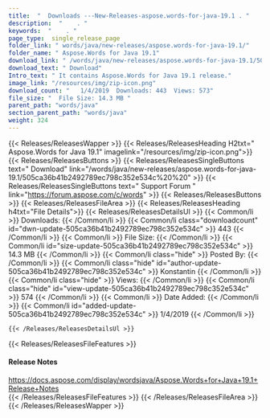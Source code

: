 ```yaml
---
title:  "  Downloads ---New-Releases-aspose.words-for-java-19.1 . " 
description:  "    . " 
keywords:  "    . " 
page_type:  single_release_page
folder_link: " words/java/new-releases/aspose.words-for-java-19.1/"
folder_name: " Aspose.Words for Java 19.1"
download_link: " /words/java/new-releases/aspose.words-for-java-19.1/505ca36b41b2492789ec798c352e534c"
download_text: " Download"
Intro_text: " It contains Aspose.Words for Java 19.1 release."
image_link: "/resources/img/zip-icon.png"
download_count: "   1/4/2019  Downloads: 443  Views: 573"
file_size: "  File Size: 14.3 MB "
parent_path: "words/java"
section_parent_path: "words/java"
weight: 324
---
```


{{< Releases/ReleasesWapper >}}
  {{< Releases/ReleasesHeading H2txt=" Aspose.Words for Java 19.1" imagelink="/resources/img/zip-icon.png">}}
  {{< Releases/ReleasesButtons >}}
    {{< Releases/ReleasesSingleButtons text=" Download" link="/words/java/new-releases/aspose.words-for-java-19.1/505ca36b41b2492789ec798c352e534c%20%20" >}}
    {{< Releases/ReleasesSingleButtons text=" Support Forum " link="https://forum.aspose.com/c/words" >}}
  {{< Releases/ReleasesButtons >}}
  {{< Releases/ReleasesFileArea >}}
    {{< Releases/ReleasesHeading h4txt="File Details">}}
    {{< Releases/ReleasesDetailsUl >}}
            {{< Common/li  >}} Downloads: {{< /Common/li >}} 
      {{< Common/li class="downloadcount" id="dwn-update-505ca36b41b2492789ec798c352e534c" >}} 443 {{< /Common/li >}} 
      {{< Common/li  >}} File Size: {{< /Common/li >}} 
      {{< Common/li id="size-update-505ca36b41b2492789ec798c352e534c" >}} 14.3 MB {{< /Common/li >}} 
      {{< Common/li  class="hide" >}} Posted By: {{< /Common/li >}} 
      {{< Common/li class="hide" id="author-update-505ca36b41b2492789ec798c352e534c" >}} Konstantin {{< /Common/li >}} 
      {{< Common/li class="hide"  >}} Views: {{< /Common/li >}} 
      {{< Common/li class="hide" id="view-update-505ca36b41b2492789ec798c352e534c" >}} 574 {{< /Common/li >}} 
      {{< Common/li  >}} Date Added: {{< /Common/li >}} 
      {{< Common/li id="added-update-505ca36b41b2492789ec798c352e534c" >}} 1/4/2019 {{< /Common/li >}} 

    {{< /Releases/ReleasesDetailsUl >}}

  {{< Releases/ReleasesFileFeatures >}}
      <h4>Release Notes</h4><div><a href="https://docs.aspose.com/display/wordsjava/Aspose.Words+for+Java+19.1+Release+Notes">https://docs.aspose.com/display/wordsjava/Aspose.Words+for+Java+19.1+Release+Notes</a></div>
  {{< /Releases/ReleasesFileFeatures >}}
 {{< /Releases/ReleasesFileArea >}}
{{< /Releases/ReleasesWapper >}}


